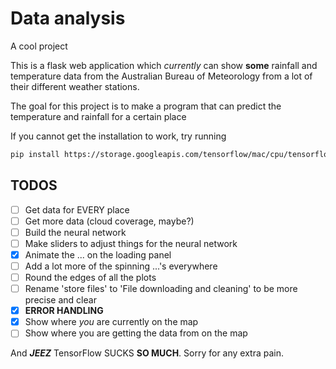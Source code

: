 # Data analysis
A cool project

This is a flask web application which *currently* can show **some** rainfall and temperature data from the Australian Bureau of Meteorology from a lot of their different weather stations.

The goal for this project is to make a program that can predict the temperature and rainfall for a certain place

If you cannot get the installation to work, try running
```bash
pip install https://storage.googleapis.com/tensorflow/mac/cpu/tensorflow-1.11.0-py3-none-any.whl
```

## TODOS
 - [ ] Get data for EVERY place
 - [ ] Get more data (cloud coverage, maybe?)
 - [ ] Build the neural network
 - [ ] Make sliders to adjust things for the neural network
 - [x] Animate the ... on the loading panel
 - [ ] Add a lot more of the spinning ...'s everywhere
 - [ ] Round the edges of all the plots
 - [ ] Rename 'store files' to 'File downloading and cleaning' to be more precise and clear
 - [x] **ERROR HANDLING**
 - [x] Show where *you* are currently on the map
 - [ ] Show where you are getting the data from on the map

And ***JEEZ*** TensorFlow SUCKS **SO MUCH**. Sorry for any extra pain.